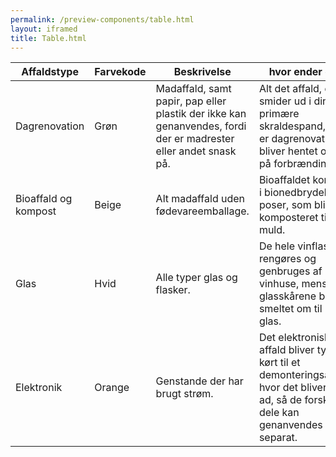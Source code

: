 ```yaml
--- 
permalink: /preview-components/table.html
layout: iframed 
title: Table.html
---
```

<div class="container">
    <div class="table--responsive-scroll">
        <table class="table">
            <thead>
                <tr>
                    <th>Affaldstype</th>
                    <th>Farvekode</th>
                    <th>Beskrivelse</th>
                    <th>hvor ender det?</th>
                </tr>
            </thead>
            <tbody>
                <tr>
                    <td>Dagrenovation</td>
                    <td>Grøn</td>
                    <td>Madaffald, samt papir, pap eller plastik der ikke kan genanvendes,
                        fordi der er madrester eller andet snask på.</td>
                    <td>Alt det affald, du smider ud i din primære skraldespand,
                        som er dagrenovationen, bliver hentet og kørt på forbrændingen.
                        </td>
                </tr>
                <tr>
                    <td>Bioaffald og kompost</td>
                    <td>Beige</td>
                    <td>Alt madaffald uden fødevareemballage.</td>
                    <td>Bioaffaldet kommes i bionedbrydelige poser, som bliver komposteret
                        til muld.</td>
                </tr>
                <tr>
                    <td>Glas</td>
                    <td>Hvid</td>
                    <td>Alle typer glas og flasker.</td>
                    <td>De hele vinflasker rengøres og genbruges af vinhuse, mens
                        glasskårene bliver smeltet om til nyt glas.</td>
                </tr>
                <tr>
                    <td>Elektronik</td>
                    <td>Orange</td>
                    <td>Genstande der har brugt strøm.</td>
                    <td>Det elektroniske affald bliver typisk kørt til et demonteringsanlæg,
                        hvor det bliver skilt ad, så de forskellige dele kan
                        genanvendes separat.</td>
                </tr>
            </tbody>
        </table>
    </div>
</div>